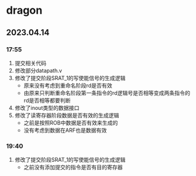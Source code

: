 # dragon
## 2023.04.14
### 17:55
1. 提交相关代码
2. 修改部分datapath.v
3. 修改了提交阶段SRAT_1的写使能信号的生成逻辑
      * 原来没有考虑到重命名阶段rd是否有效
      * 由原来只判断重命名阶段第一条指令的rd逻辑号是否相等变成两条指令的rd是否相等都要判断
4. 修改了inout类型的数据接口
5. 修改了读寄存器阶段数据是否有效的生成逻辑
      * 之前是按照ROB中数据是否有效来生成的
      * 没有考虑到数据在ARF也是数据有效

### 19:40
1. 修改了提交阶段SRAT_1的写使能信号的生成逻辑
     * 之前没有添加提交的指令是否有目的寄存器
